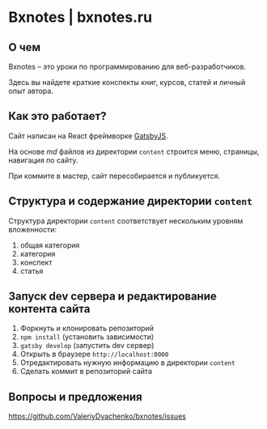 # Bxnotes | bxnotes.ru

## О чем

Bxnotes &ndash; это уроки по программированию для веб-разработчиков.

Здесь вы найдете краткие конспекты книг, курсов, статей и личный опыт автора.

## Как это работает?

Сайт написан на React фреймворке <a href="https://www.gatsbyjs.org/" target="_blank">GatsbyJS</a>.

На основе *md* файлов из директории ```content``` строится меню, страницы, навигация по сайту. 

При коммите в мастер, сайт пересобирается и публикуется.

## Структура и содержание директории ```content```

Структура директории ```content``` соответствует нескольким уровням вложенности:

1) общая категория
2) категория
3) конспект
4) статья

## Запуск dev сервера и редактирование контента сайта

1. Форкнуть и клонировать репозиторий
2. ```npm install``` (установить зависимости)
3. ```gatsby develop``` (запустить dev сервер)
4. Открыть в браузере ```http://localhost:8000```
5. Отредактировать нужную информацию в директории ```content```
6. Сделать коммит в репозиторий сайта

## Вопросы и предложения

https://github.com/ValeriyDyachenko/bxnotes/issues
